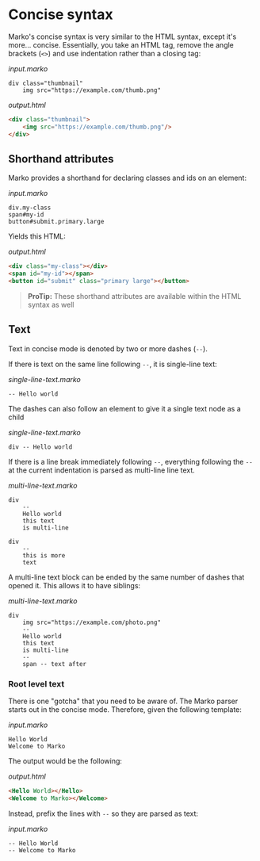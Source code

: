 # Concise syntax

Marko's concise syntax is very similar to the HTML syntax, except it's more... concise. Essentially, you take an HTML tag, remove the angle brackets (`<>`) and use indentation rather than a closing tag:

_input.marko_

```marko
div class="thumbnail"
    img src="https://example.com/thumb.png"
```

_output.html_

```html
<div class="thumbnail">
    <img src="https://example.com/thumb.png"/>
</div>
```

## Shorthand attributes

Marko provides a shorthand for declaring classes and ids on an element:

_input.marko_

```marko
div.my-class
span#my-id
button#submit.primary.large
```

Yields this HTML:

_output.html_

```html
<div class="my-class"></div>
<span id="my-id"></span>
<button id="submit" class="primary large"></button>
```

> **ProTip:** These shorthand attributes are available within the HTML syntax as well

## Text

Text in concise mode is denoted by two or more dashes (`--`).

If there is text on the same line following `--`, it is single-line text:

_single-line-text.marko_

```marko
-- Hello world
```

The dashes can also follow an element to give it a single text node as a child

_single-line-text.marko_

```marko
div -- Hello world
```

If there is a line break immediately following `--`, everything following the `--` at the current indentation is parsed as multi-line line text.

_multi-line-text.marko_

```marko
div
    --
    Hello world
    this text
    is multi-line

div
    --
    this is more
    text
```

A multi-line text block can be ended by the same number of dashes that opened it. This allows it to have siblings:

_multi-line-text.marko_

```marko
div
    img src="https://example.com/photo.png"
    --
    Hello world
    this text
    is multi-line
    --
    span -- text after
```

### Root level text

There is one "gotcha" that you need to be aware of. The Marko parser starts out in the concise mode. Therefore, given the following template:

_input.marko_

```marko
Hello World
Welcome to Marko
```

The output would be the following:

_output.html_

```html
<Hello World></Hello>
<Welcome to Marko></Welcome>
```

Instead, prefix the lines with `--` so they are parsed as text:

_input.marko_

```marko
-- Hello World
-- Welcome to Marko
```
